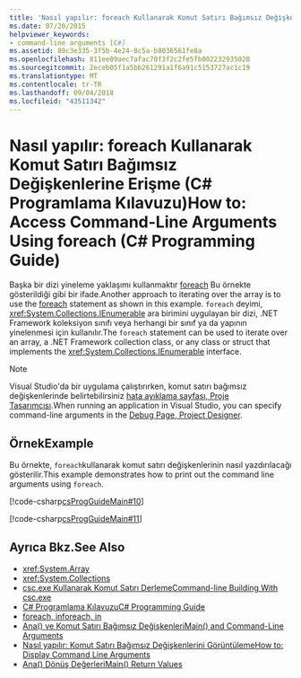 ```yaml
---
title: 'Nasıl yapılır: foreach Kullanarak Komut Satırı Bağımsız Değişkenlerine Erişme (C# Programlama Kılavuzu)'
ms.date: 07/20/2015
helpviewer_keywords:
- command-line arguments [C#]
ms.assetid: 89c3e335-3f5b-4e24-8c5a-b8036561fe8a
ms.openlocfilehash: 811ee09aec7afac70f3f2c2fe5fb002232935028
ms.sourcegitcommit: 2eceb05f1a5bb261291a1f6a91c5153727ac1c19
ms.translationtype: MT
ms.contentlocale: tr-TR
ms.lasthandoff: 09/04/2018
ms.locfileid: "43511342"
---
```

# <a name="how-to-access-command-line-arguments-using-foreach-c-programming-guide"></a><span data-ttu-id="cf22c-102">Nasıl yapılır: foreach Kullanarak Komut Satırı Bağımsız Değişkenlerine Erişme (C# Programlama Kılavuzu)</span><span class="sxs-lookup"><span data-stu-id="cf22c-102">How to: Access Command-Line Arguments Using foreach (C# Programming Guide)</span></span>
<span data-ttu-id="cf22c-103">Başka bir dizi yineleme yaklaşımı kullanmaktır [foreach](../../../csharp/language-reference/keywords/foreach-in.md) Bu örnekte gösterildiği gibi bir ifade.</span><span class="sxs-lookup"><span data-stu-id="cf22c-103">Another approach to iterating over the array is to use the [foreach](../../../csharp/language-reference/keywords/foreach-in.md) statement as shown in this example.</span></span> <span data-ttu-id="cf22c-104">`foreach` deyimi, <xref:System.Collections.IEnumerable> ara birimini uygulayan bir dizi, .NET Framework koleksiyon sınıfı veya herhangi bir sınıf ya da yapının yinelenmesi için kullanılır.</span><span class="sxs-lookup"><span data-stu-id="cf22c-104">The `foreach` statement can be used to iterate over an array, a .NET Framework collection class, or any class or struct that implements the <xref:System.Collections.IEnumerable> interface.</span></span>  
  
> [!NOTE]
>  <span data-ttu-id="cf22c-105">Visual Studio'da bir uygulama çalıştırırken, komut satırı bağımsız değişkenlerinde belirtebilirsiniz [hata ayıklama sayfası, Proje Tasarımcısı](/visualstudio/ide/reference/debug-page-project-designer).</span><span class="sxs-lookup"><span data-stu-id="cf22c-105">When running an application in Visual Studio, you can specify command-line arguments in the [Debug Page, Project Designer](/visualstudio/ide/reference/debug-page-project-designer).</span></span>  
  
## <a name="example"></a><span data-ttu-id="cf22c-106">Örnek</span><span class="sxs-lookup"><span data-stu-id="cf22c-106">Example</span></span>  
 <span data-ttu-id="cf22c-107">Bu örnekte, `foreach`kullanarak komut satırı değişkenlerinin nasıl yazdırılacağı gösterilir.</span><span class="sxs-lookup"><span data-stu-id="cf22c-107">This example demonstrates how to print out the command line arguments using `foreach`.</span></span>  
  
 [!code-csharp[csProgGuideMain#10](../../../csharp/programming-guide/inside-a-program/codesnippet/CSharp/how-to-access-command-line-arguments-using-foreach_1.cs)]  
  
 [!code-csharp[csProgGuideMain#11](../../../csharp/programming-guide/inside-a-program/codesnippet/CSharp/how-to-access-command-line-arguments-using-foreach_2.cs)]  
  
## <a name="see-also"></a><span data-ttu-id="cf22c-108">Ayrıca Bkz.</span><span class="sxs-lookup"><span data-stu-id="cf22c-108">See Also</span></span>

- <xref:System.Array>  
- <xref:System.Collections>  
- [<span data-ttu-id="cf22c-109">csc.exe Kullanarak Komut Satırı Derleme</span><span class="sxs-lookup"><span data-stu-id="cf22c-109">Command-line Building With csc.exe</span></span>](../../../csharp/language-reference/compiler-options/command-line-building-with-csc-exe.md)  
- [<span data-ttu-id="cf22c-110">C# Programlama Kılavuzu</span><span class="sxs-lookup"><span data-stu-id="cf22c-110">C# Programming Guide</span></span>](../../../csharp/programming-guide/index.md)  
- [<span data-ttu-id="cf22c-111">foreach, in</span><span class="sxs-lookup"><span data-stu-id="cf22c-111">foreach, in</span></span>](../../../csharp/language-reference/keywords/foreach-in.md)  
- [<span data-ttu-id="cf22c-112">Ana() ve Komut Satırı Bağımsız Değişkenleri</span><span class="sxs-lookup"><span data-stu-id="cf22c-112">Main() and Command-Line Arguments</span></span>](../../../csharp/programming-guide/main-and-command-args/index.md)  
- [<span data-ttu-id="cf22c-113">Nasıl yapılır: Komut Satırı Bağımsız Değişkenlerini Görüntüleme</span><span class="sxs-lookup"><span data-stu-id="cf22c-113">How to: Display Command Line Arguments</span></span>](../../../csharp/programming-guide/main-and-command-args/how-to-display-command-line-arguments.md)  
- [<span data-ttu-id="cf22c-114">Ana() Dönüş Değerleri</span><span class="sxs-lookup"><span data-stu-id="cf22c-114">Main() Return Values</span></span>](../../../csharp/programming-guide/main-and-command-args/main-return-values.md)
